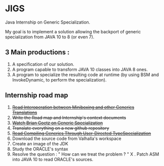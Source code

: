 # JIGS
Java Internship on Generic Specialization.

My goal is to implement a solution allowing the backport of generic specialization from JAVA 10 to 8 (or even 7).

## 3 Main productions :
1. A specification of our solution.
2. A program capable to transform JAVA 10 classes into JAVA 8 ones.
3. A program to specialize the resulting code at runtime (by using BSM and InvokeDynamic, to perform the specialization).

## Internship road map
1. ~~[Read Interoperation between Miniboxing and other Generics Translations](http://infoscience.epfl.ch/record/210236/files/Thesis%20Report%20%28Milos%20Stojanovic%29_1.pdf)~~
2. ~~Write the Road map and Internship's context documents~~
3. ~~[Watch Brian Goetz on Generic Specialization](https://www.youtube.com/watch?v=TkpcuL1t1lY)~~
4. ~~Translate everything on a new github repository~~
5. ~~[Read Compiling Generics Through User-Directed TypeSpecialization](http://infoscience.epfl.ch/record/150134/files/p42-dragos.pdf)~~
6. Download the source code from Valhalla's workspace
7. Create an image of the JDK
8. Study the ORACLE's syntax
9. Resolve the question : " How can we treat the problem ? "
X . Patch ASM into JAVA 10 to read ORACLE's sources.
